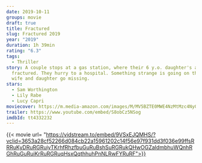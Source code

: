 ```yaml
---
date: 2019-10-11
groups: movie
draft: true
title: Fractured
slug: Fractured 2019
year: "2019"
duration: 1h 39min
rating: "6.3"
tags:
  - Thriller
story: A couple stops at a gas station, where their 6 y.o. daughter's arm is
  fractured. They hurry to a hospital. Something strange is going on there. The
  wife and daughter go missing.
stars:
  - Sam Worthington
  - Lily Rabe
  - Lucy Capri
moviecover: https://m.media-amazon.com/images/M/MV5BZTE0MWE4NzMtMzc4Ny00NWE4LTg2OTQtZmIyNDdhZjdiZmJhXkEyXkFqcGdeQXVyMzY0MTE3NzU@._V1_UY268_CR0,0,182,268_AL_.jpg
trailer: https://www.youtube.com/embed/S8obCz5NSog
imdbId: tt4332232
---
```


{{< movie url= "https://vidstream.to/embed/9VSxEJQMHS/?vclid=3653a28cf52266d084cb22a15961202c14f56e97f931dd3f036e99ffsRRRuKyDRuRGRuiyTKrhfRhzfbuGuRuBshSuRGRukQHwOGZaIdmbhuWQnhRGhRuGuRuiKrRuRGRuqHsxQqthhuhPnNLRwFYRuRF">}}
